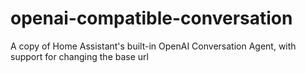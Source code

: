 # openai-compatible-conversation
A copy of Home Assistant's built-in OpenAI Conversation Agent, with support for changing the base url
